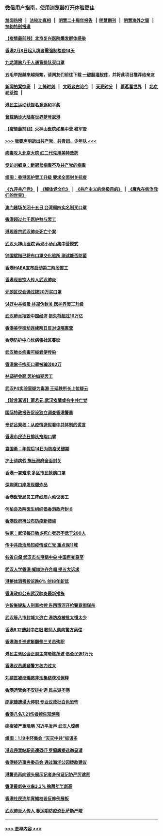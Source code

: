 ### [微信用户指南，使用浏览器打开体验更佳](https://github.com/gfw-breaker/banned-news1/blob/master/indexes/wechat-guide.md?t=0)
#### [禁闻热榜](热点新闻.md?t=0)  &nbsp;&nbsp;|&nbsp;&nbsp; [法轮功真相](https://github.com/gfw-breaker/truth/blob/master/README.md?t=0) &nbsp;&nbsp;|&nbsp;&nbsp; [明慧二十周年报告](https://github.com/gfw-breaker/mh-reports/blob/master/README.md?t=0) &nbsp;&nbsp;|&nbsp;&nbsp;[明慧期刊](https://github.com/gfw-breaker/mh-qikan) &nbsp;&nbsp;|&nbsp;&nbsp; [明慧海外之窗](https://github.com/gfw-breaker/mh-news/blob/master/README.md?t=0) &nbsp;&nbsp;|&nbsp;&nbsp; [神韵特别报道](https://github.com/gfw-breaker/mh-news/blob/master/shenyun.md?t=0)
#### [【疫情最前线】北京复兴医院爆发群体感染](../pages/nsc415/n11847626.md?t=02061133) 
#### [香港2月8日起入境者需强制检疫14天](../pages/nsc415/n11847658.md?t=02061133) 
#### [九龙湾逾八千人通宵排队买口罩](../pages/nsc415/n11847647.md?t=02061133) 
#### 五毛举报越来越频繁，请网友们前往下载 [一键翻墙软件](https://github.com/gfw-breaker/ssr-accounts)，并将此项目推荐给亲友
#### [新闻拍案惊奇](https://github.com/gfw-breaker/banned-news1/blob/master/pages/link4.md) &nbsp;&nbsp;|&nbsp;&nbsp; [江峰时刻](https://github.com/gfw-breaker/banned-news1/blob/master/pages/link4.md) &nbsp;&nbsp;|&nbsp;&nbsp; [文昭谈古论今](https://github.com/gfw-breaker/banned-news1/blob/master/pages/link4.md) &nbsp;&nbsp;|&nbsp;&nbsp; [天亮时分](https://github.com/gfw-breaker/banned-news1/blob/master/pages/link4.md) &nbsp;&nbsp;|&nbsp;&nbsp; [萧茗看世界](https://github.com/gfw-breaker/banned-news1/blob/master/pages/link4.md) &nbsp;&nbsp;|&nbsp;&nbsp; [北京老茶馆](https://github.com/gfw-breaker/banned-news1/blob/master/pages/link4.md) &nbsp;&nbsp;|&nbsp;&nbsp; 
#### [港民主运动获提名竞逐和平奖](../pages/nsc415/n11847633.md?t=02061133) 
#### [曾载确诊大陆客世界梦号返港](../pages/nsc415/n11847608.md?t=02061133) 
#### [【疫情最前线】火神山医院如集中营 被军管](../pages/nsc415/n11847524.md?t=02061133) 
#### [>>> 我要声明退出共产党、共青团、少年队 <<<](https://github.com/begood0513/goodnews/blob/master/quit/letter.md) 
#### [病毒攻入北京大院 红二代先用美特效药](../pages/nsc415/n11847427.md?t=02061133) 
#### [专访刘细良：新冠状病毒不及共产党的病毒](../pages/nsc415/n11847164.md?t=02061133) 
#### [组图：香港医护罢工升级 要求全面封关抗疫](../pages/nsc415/n11844107.md?t=02061133) 
#### [《九评共产党》](https://github.com/begood0513/9ping.md/blob/master/README.md) &nbsp;|&nbsp; [《解体党文化》](../../../../jtdwh.md/blob/master/README.md)  &nbsp;|&nbsp; [《共产主义的终极目的》](../../../../gczydzjmd.md/blob/master/README.md) &nbsp;|&nbsp; [《魔鬼在统治我们的世界》](../../../../mgztzwmdsj.md/blob/master/README.md) 
#### [澳门赌场关闭十五日 台湾周四实名制买口罩](../pages/nsc415/n11845083.md?t=02061133) 
#### [香港超过七千医护参与罢工](../pages/nsc415/n11845051.md?t=02061133) 
#### [港现首宗武汉肺炎死亡个案](../pages/nsc415/n11844998.md?t=02061133) 
#### [武汉火神山医院 再现小汤山集中营模式](../pages/nsc415/n11844763.md?t=02061133) 
#### [钟国斌指已将布口罩交化验所 测试能否防菌](../pages/nsc415/n11842783.md?t=02061133) 
#### [香港HAEA宣布启动第二阶段罢工](../pages/nsc415/n11842723.md?t=02061133) 
#### [香港现首宗人传人武汉肺炎](../pages/nsc415/n11842766.md?t=02061133) 
#### [元朗区议会通过拨20万买口罩](../pages/nsc415/n11842754.md?t=02061133) 
#### [讨好中共权贵 林郑伪封关 医护界罢工升级](../pages/nsc415/n11842359.md?t=02061133) 
#### [武汉肺炎摧毁中国经济 损失将超过16万亿](../pages/nsc415/n11839723.md?t=02061133) 
#### [香港美孚街坊连续两日反对设隔离营](../pages/nsc415/n11839962.md?t=02061133) 
#### [香港防护中心忧病毒社区蔓延](../pages/nsc415/n11839933.md?t=02061133) 
#### [武汉肺炎病毒可经粪便传染](../pages/nsc415/n11839939.md?t=02061133) 
#### [香港逾千宗买口罩被骗涉82万](../pages/nsc415/n11839914.md?t=02061133) 
#### [林郑拒会面 医护如期罢工](../pages/nsc415/n11839892.md?t=02061133) 
#### [武汉P4实验室疑为毒源 王延轶所长上位疑云](../pages/nsc415/n11835543.md?t=02061133) 
#### [【珍言真语】萧若元:武汉疫情或令中共亡党](../pages/nsc415/n11829394.md?t=02061133) 
#### [国际特赦报告促设独立调查香港警暴](../pages/nsc415/n11833845.md?t=02061133) 
#### [专访吕秉权：从疫情造假看中共体制的谎言](../pages/nsc415/n11833813.md?t=02061133) 
#### [香港市民连日排队抢购口罩](../pages/nsc415/n11833794.md?t=02061133) 
#### [袁国勇：年假后14日为防疫关键期](../pages/nsc415/n11831088.md?t=02061133) 
#### [护士请病假 施压港府全面封关](../pages/nsc415/n11831030.md?t=02061133) 
#### [香港一罩难求 多区市民抢购口罩](../pages/nsc415/n11831002.md?t=02061133) 
#### [深圳湾口岸发现爆炸品](../pages/nsc415/n11828802.md?t=02061133) 
#### [香港医管局员工阵线周六动议罢工](../pages/nsc415/n11828762.md?t=02061133) 
#### [何柏良及两医生组织倡香港政府封关](../pages/nsc415/n11828749.md?t=02061133) 
#### [香港政府再公布防疫新措施](../pages/nsc415/n11828716.md?t=02061133) 
#### [独家：武汉每日肺炎死亡者恐不低于200人](../pages/nsc415/n11828240.md?t=02061133) 
#### [传中共政治局知疫情或亡党 重点保11城](../pages/nsc415/n11828145.md?t=02061133) 
#### [各省自保 武汉市长甩锅中央 中国巨变将至](../pages/nsc415/n11828021.md?t=02061133) 
#### [武汉人学香港 喊加油齐合唱 提五大诉求](../pages/nsc415/n11827046.md?t=02061133) 
#### [港整体消费投诉跌6% 创18年新低](../pages/nsc415/n11817280.md?t=02061133) 
#### [香港政府公布武汉肺炎最新措施](../pages/nsc415/n11817152.md?t=02061133) 
#### [许智峯提私人刑事检控 告西湾河开枪警意图谋杀](../pages/nsc415/n11817132.md?t=02061133) 
#### [武汉等八市封城大逃亡 港防疫被批太慢太少](../pages/nsc415/n11817058.md?t=02061133) 
#### [香港6.12遭射中右眼 教师入禀向警方索偿](../pages/nsc415/n11814678.md?t=02061133) 
#### [香港海关巡逻艇翻侧三关员殉职](../pages/nsc415/n11814604.md?t=02061133) 
#### [港民主派区会正副主席晤陈茂波 倡全民派1万元](../pages/nsc415/n11814582.md?t=02061133) 
#### [香港议员质疑警方权力过大](../pages/nsc415/n11814560.md?t=02061133) 
#### [刘颕匡被控煽惑非法集结获准保释](../pages/nsc415/n11811727.md?t=02061133) 
#### [香港选管会不安排补选 民主派不满](../pages/nsc415/n11811691.md?t=02061133) 
#### [邵家臻遭浸大停职 专业议政批白色恐怖](../pages/nsc415/n11811670.md?t=02061133) 
#### [香港八名7.21伤者控告邓炳强](../pages/nsc415/n11811623.md?t=02061133) 
#### [瘟疫被严重隐瞒 习近平发声 武汉人惊醒](../pages/nsc415/n11811186.md?t=02061133) 
#### [组图：1.19中环集会 “天灭中共”标语多](../pages/nsc415/n11809514.md?t=02061133) 
#### [港选民票站职员遭恐吓 罗庭辉提选举呈请](../pages/nsc415/n11808914.md?t=02061133) 
#### [香港经济事务委员会 通过海洋公园拨款建议](../pages/nsc415/n11808906.md?t=02061133) 
#### [港警员再向镜头展示记者身份证记协严厉谴责](../pages/nsc415/n11808888.md?t=02061133) 
#### [香港最新失业率3.3% 逾两年半新高](../pages/nsc415/n11808887.md?t=02061133) 
#### [香港社民连年宵摊档设反修例展板](../pages/nsc415/n11808857.md?t=02061133) 
#### [武汉肺炎人传人 春运期防疫恐比萨斯严峻](../pages/nsc415/n11808739.md?t=02061133) 

----
#### [ >>> 更早内容 <<< ](../indexes/nsc415-earlier.md)
